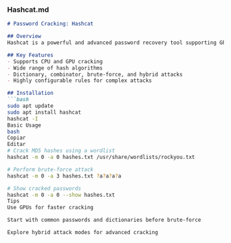 ### **Hashcat.md**
```markdown
# Password Cracking: Hashcat

## Overview
Hashcat is a powerful and advanced password recovery tool supporting GPU acceleration. It is capable of cracking large numbers of hashes quickly.

## Key Features
- Supports CPU and GPU cracking
- Wide range of hash algorithms
- Dictionary, combinator, brute-force, and hybrid attacks
- Highly configurable rules for complex attacks

## Installation
```bash
sudo apt update
sudo apt install hashcat
hashcat -I
Basic Usage
bash
Copiar
Editar
# Crack MD5 hashes using a wordlist
hashcat -m 0 -a 0 hashes.txt /usr/share/wordlists/rockyou.txt

# Perform brute-force attack
hashcat -m 0 -a 3 hashes.txt ?a?a?a?a

# Show cracked passwords
hashcat -m 0 -a 0 --show hashes.txt
Tips
Use GPUs for faster cracking

Start with common passwords and dictionaries before brute-force

Explore hybrid attack modes for advanced cracking